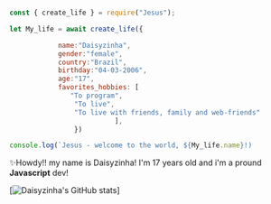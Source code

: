 ```js

const { create_life } = require("Jesus");

let My_life = await create_life({

            name:"Daisyzinha",
            gender:"female",
            country:"Brazil",
            birthday:"04-03-2006",
            age:"17",
            favorites_hobbies: [
               "To program",
                "To live",   
                "To live with friends, family and web-friends"                  
                          ],
                })

console.log(`Jesus - welcome to the world, ${My_life.name}!)
```



✨Howdy!! my name is Daisyzinha! I'm 17 years old and i'm a pround **Javascript** dev!

[![Daisyzinha's GitHub stats](https://github-readme-stats.vercel.app/api?username=Daisyzinha&count_private=false)]
